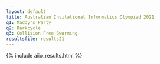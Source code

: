 ```yaml
---
layout: default
title: Australian Invitational Informatics Olympiad 2021
q1: Maddy's Party
q2: Darkcycle
q3: Collision Free Swarming
resultsfile: results21
---
```


{% include aiio_results.html %}
